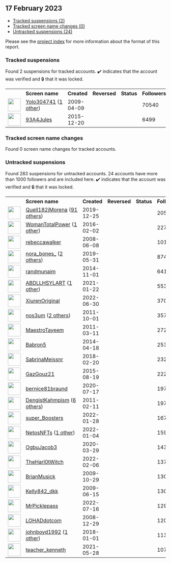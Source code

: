 ## 17 February 2023

* [Tracked suspensions (2)](#tracked-suspensions)
* [Tracked screen name changes (0)](#tracked-screen-name-changes)
* [Untracked suspensions (24)](#untracked-suspensions)

Please see the [project index](https://github.com/travisbrown/twitter-watch) for more information about the format of this report.

### Tracked suspensions

Found 2 suspensions for tracked accounts.
  ✔️ indicates that the account was verified and 🔒 that it was locked.

<table>
    <tr>
        <th></th>
        <th align="left">Screen name</th>
        <th align="left">Created</th>
        <th align="left">Reversed</th>
        <th align="left">Status</th>
        <th align="left">Followers</th>
        <th align="left">Ranking</th></tr>
    </tr>
        <tr>
            <td><a href="https://twitter.com/intent/user?user_id=29966996">
                <img src="https://pbs.twimg.com/profile_images/1591201070000361473/AOVIN1IG_normal.jpg" width="40px" height="40px" align="center"/></a>
            </td>
            <td>
                <a href="https://twitter.com/Yolo304741">Yolo304741</a>&nbsp;(<a href="https://api.memory.lol/v1/tw/id/29966996">1 other</a>)&nbsp;</td>
            <td>2009-04-09</td>
            <td></td>
            <td align="center"></td>
            <td>70540</td>
            <td>7653</td>
        </tr>
        <tr>
            <td><a href="https://twitter.com/intent/user?user_id=4616597712">
                <img src="https://pbs.twimg.com/profile_images/678724069559164928/87phnB5H_normal.jpg" width="40px" height="40px" align="center"/></a>
            </td>
            <td>
                <a href="https://twitter.com/93A4Jules">93A4Jules</a></td>
            <td>2015-12-20</td>
            <td></td>
            <td align="center"></td>
            <td>6499</td>
            <td>40242</td>
        </tr></table>

### Tracked screen name changes

Found 0 screen name changes for tracked accounts.

### Untracked suspensions

Found 283 suspensions for untracked accounts.
24 accounts have more than 1000 followers and are included here.
  ✔️ indicates that the account was verified and 🔒 that it was locked.

<table>
    <tr>
        <th></th>
        <th align="left">Screen name</th>
        <th align="left">Created</th>
        <th align="left">Reversed</th>
        <th align="left">Status</th>
        <th align="left">Followers</th>
    </tr>
        <tr>
            <td><a href="https://twitter.com/intent/user?user_id=1209746850942783488">
                <img src="https://pbs.twimg.com/profile_images/1574897126190075904/NXHYgBme_normal.jpg" width="40px" height="40px" align="center"/></a>
            </td>
            <td>
                <a href="https://twitter.com/Quell182jMorena">Quell182jMorena</a>&nbsp;(<a href="https://api.memory.lol/v1/tw/id/1209746850942783488">91 others</a>)&nbsp;</td>
            <td>2019-12-25</td>
            <td></td>
            <td align="center"></td>
            <td>205537</td>
        </tr>
        <tr>
            <td><a href="https://twitter.com/intent/user?user_id=4872000017">
                <img src="https://pbs.twimg.com/profile_images/1475025207731662850/Vf-rm0gI_normal.png" width="40px" height="40px" align="center"/></a>
            </td>
            <td>
                <a href="https://twitter.com/WomanTotalPower">WomanTotalPower</a>&nbsp;(<a href="https://api.memory.lol/v1/tw/id/4872000017">1 other</a>)&nbsp;</td>
            <td>2016-02-02</td>
            <td></td>
            <td align="center"></td>
            <td>22752</td>
        </tr>
        <tr>
            <td><a href="https://twitter.com/intent/user?user_id=15045318">
                <img src="https://pbs.twimg.com/profile_images/1311453392867225600/MIbQybHw_normal.jpg" width="40px" height="40px" align="center"/></a>
            </td>
            <td>
                <a href="https://twitter.com/rebeccawalker">rebeccawalker</a></td>
            <td>2008-06-08</td>
            <td></td>
            <td align="center"></td>
            <td>10132</td>
        </tr>
        <tr>
            <td><a href="https://twitter.com/intent/user?user_id=1134445448037634048">
                <img src="https://pbs.twimg.com/profile_images/1454494267569811462/FZxXbVDD_normal.jpg" width="40px" height="40px" align="center"/></a>
            </td>
            <td>
                <a href="https://twitter.com/nora_bones_">nora_bones_</a>&nbsp;(<a href="https://api.memory.lol/v1/tw/id/1134445448037634048">2 others</a>)&nbsp;</td>
            <td>2019-05-31</td>
            <td></td>
            <td align="center"></td>
            <td>8747</td>
        </tr>
        <tr>
            <td><a href="https://twitter.com/intent/user?user_id=2886521089">
                <img src="https://pbs.twimg.com/profile_images/528603683366268928/gAwmUUuO_normal.jpeg" width="40px" height="40px" align="center"/></a>
            </td>
            <td>
                <a href="https://twitter.com/randmunaim">randmunaim</a></td>
            <td>2014-11-01</td>
            <td></td>
            <td align="center"></td>
            <td>6419</td>
        </tr>
        <tr>
            <td><a href="https://twitter.com/intent/user?user_id=1352589383292100608">
                <img src="https://pbs.twimg.com/profile_images/1503484502760472585/YHENz9G8_normal.jpg" width="40px" height="40px" align="center"/></a>
            </td>
            <td>
                <a href="https://twitter.com/ABDLLHSYLART">ABDLLHSYLART</a>&nbsp;(<a href="https://api.memory.lol/v1/tw/id/1352589383292100608">1 other</a>)&nbsp;</td>
            <td>2021-01-22</td>
            <td></td>
            <td align="center"></td>
            <td>5531</td>
        </tr>
        <tr>
            <td><a href="https://twitter.com/intent/user?user_id=1542650274950647808">
                <img src="https://pbs.twimg.com/profile_images/1542668243890044928/UazFaCIN_normal.jpg" width="40px" height="40px" align="center"/></a>
            </td>
            <td>
                <a href="https://twitter.com/XiurenOriginal">XiurenOriginal</a></td>
            <td>2022-06-30</td>
            <td></td>
            <td align="center"></td>
            <td>3700</td>
        </tr>
        <tr>
            <td><a href="https://twitter.com/intent/user?user_id=382963937">
                <img src="https://pbs.twimg.com/profile_images/1437013140458426371/EB8geAI5_normal.jpg" width="40px" height="40px" align="center"/></a>
            </td>
            <td>
                <a href="https://twitter.com/nos3um">nos3um</a>&nbsp;(<a href="https://api.memory.lol/v1/tw/id/382963937">2 others</a>)&nbsp;</td>
            <td>2011-10-01</td>
            <td></td>
            <td align="center"></td>
            <td>3571</td>
        </tr>
        <tr>
            <td><a href="https://twitter.com/intent/user?user_id=264349660">
                <img src="https://pbs.twimg.com/profile_images/1597080026020724736/_6x_EiR3_normal.jpg" width="40px" height="40px" align="center"/></a>
            </td>
            <td>
                <a href="https://twitter.com/MaestroTayeem">MaestroTayeem</a></td>
            <td>2011-03-11</td>
            <td></td>
            <td align="center"></td>
            <td>2721</td>
        </tr>
        <tr>
            <td><a href="https://twitter.com/intent/user?user_id=2491028339">
                <img src="https://pbs.twimg.com/profile_images/1580234377140764673/EitgT5eh_normal.jpg" width="40px" height="40px" align="center"/></a>
            </td>
            <td>
                <a href="https://twitter.com/Babron5">Babron5</a></td>
            <td>2014-04-18</td>
            <td></td>
            <td align="center"></td>
            <td>2532</td>
        </tr>
        <tr>
            <td><a href="https://twitter.com/intent/user?user_id=965925480271577088">
                <img src="https://pbs.twimg.com/profile_images/1484245523229990917/BwXPaCcZ_normal.jpg" width="40px" height="40px" align="center"/></a>
            </td>
            <td>
                <a href="https://twitter.com/SabrinaMeissnr">SabrinaMeissnr</a></td>
            <td>2018-02-20</td>
            <td></td>
            <td align="center"></td>
            <td>2327</td>
        </tr>
        <tr>
            <td><a href="https://twitter.com/intent/user?user_id=3431551965">
                <img src="https://pbs.twimg.com/profile_images/1403149574294884353/-zIlLXvQ_normal.jpg" width="40px" height="40px" align="center"/></a>
            </td>
            <td>
                <a href="https://twitter.com/GazGouz21">GazGouz21</a></td>
            <td>2015-08-19</td>
            <td></td>
            <td align="center"></td>
            <td>2221</td>
        </tr>
        <tr>
            <td><a href="https://twitter.com/intent/user?user_id=1284047795440230401">
                <img src="https://pbs.twimg.com/profile_images/1284048562704318464/lvgwEQMM_normal.jpg" width="40px" height="40px" align="center"/></a>
            </td>
            <td>
                <a href="https://twitter.com/bernice81braund">bernice81braund</a></td>
            <td>2020-07-17</td>
            <td></td>
            <td align="center"></td>
            <td>1973</td>
        </tr>
        <tr>
            <td><a href="https://twitter.com/intent/user?user_id=250477961">
                <img src="https://pbs.twimg.com/profile_images/1557955144284790784/mExq4RlG_normal.jpg" width="40px" height="40px" align="center"/></a>
            </td>
            <td>
                <a href="https://twitter.com/DengistKahmpism">DengistKahmpism</a>&nbsp;(<a href="https://api.memory.lol/v1/tw/id/250477961">6 others</a>)&nbsp;</td>
            <td>2011-02-11</td>
            <td></td>
            <td align="center"></td>
            <td>1970</td>
        </tr>
        <tr>
            <td><a href="https://twitter.com/intent/user?user_id=1486941196408836102">
                <img src="https://pbs.twimg.com/profile_images/1549456329730818051/TFJemA7o_normal.jpg" width="40px" height="40px" align="center"/></a>
            </td>
            <td>
                <a href="https://twitter.com/super_Boosters">super_Boosters</a></td>
            <td>2022-01-28</td>
            <td></td>
            <td align="center"></td>
            <td>1677</td>
        </tr>
        <tr>
            <td><a href="https://twitter.com/intent/user?user_id=1478154307379744769">
                <img src="https://pbs.twimg.com/profile_images/1589988743888265219/nE0ImjR1_normal.jpg" width="40px" height="40px" align="center"/></a>
            </td>
            <td>
                <a href="https://twitter.com/NetosNFTs">NetosNFTs</a>&nbsp;(<a href="https://api.memory.lol/v1/tw/id/1478154307379744769">1 other</a>)&nbsp;</td>
            <td>2022-01-04</td>
            <td></td>
            <td align="center"></td>
            <td>1599</td>
        </tr>
        <tr>
            <td><a href="https://twitter.com/intent/user?user_id=1244272806117937152">
                <img src="https://pbs.twimg.com/profile_images/1516318373013041153/gTOp7dNt_normal.jpg" width="40px" height="40px" align="center"/></a>
            </td>
            <td>
                <a href="https://twitter.com/OgbuJacob3">OgbuJacob3</a></td>
            <td>2020-03-29</td>
            <td></td>
            <td align="center"></td>
            <td>1430</td>
        </tr>
        <tr>
            <td><a href="https://twitter.com/intent/user?user_id=1490457045832712194">
                <img src="https://pbs.twimg.com/profile_images/1597010905853820933/6Relz7iF_normal.jpg" width="40px" height="40px" align="center"/></a>
            </td>
            <td>
                <a href="https://twitter.com/TheHarl0tWitch">TheHarl0tWitch</a></td>
            <td>2022-02-06</td>
            <td></td>
            <td align="center"></td>
            <td>1373</td>
        </tr>
        <tr>
            <td><a href="https://twitter.com/intent/user?user_id=85996909">
                <img src="https://pbs.twimg.com/profile_images/1597321946328453128/74lS0HzI_normal.jpg" width="40px" height="40px" align="center"/></a>
            </td>
            <td>
                <a href="https://twitter.com/BrianMusick">BrianMusick</a></td>
            <td>2009-10-29</td>
            <td></td>
            <td align="center"></td>
            <td>1302</td>
        </tr>
        <tr>
            <td><a href="https://twitter.com/intent/user?user_id=47446713">
                <img src="https://pbs.twimg.com/profile_images/1576647021355618304/nTcWb28S_normal.jpg" width="40px" height="40px" align="center"/></a>
            </td>
            <td>
                <a href="https://twitter.com/Kelly842_dkk">Kelly842_dkk</a></td>
            <td>2009-06-15</td>
            <td></td>
            <td align="center"></td>
            <td>1301</td>
        </tr>
        <tr>
            <td><a href="https://twitter.com/intent/user?user_id=1548348534289625088">
                <img src="https://pbs.twimg.com/profile_images/1548348683397185537/Ge8iDODK_normal.jpg" width="40px" height="40px" align="center"/></a>
            </td>
            <td>
                <a href="https://twitter.com/MrPicklepass">MrPicklepass</a></td>
            <td>2022-07-16</td>
            <td></td>
            <td align="center"></td>
            <td>1292</td>
        </tr>
        <tr>
            <td><a href="https://twitter.com/intent/user?user_id=18457292">
                <img src="https://pbs.twimg.com/profile_images/995463237155151873/ncYQbJ4e_normal.jpg" width="40px" height="40px" align="center"/></a>
            </td>
            <td>
                <a href="https://twitter.com/LOHADdotcom">LOHADdotcom</a></td>
            <td>2008-12-29</td>
            <td></td>
            <td align="center"></td>
            <td>1207</td>
        </tr>
        <tr>
            <td><a href="https://twitter.com/intent/user?user_id=947892970577002496">
                <img src="https://pbs.twimg.com/profile_images/1558329988495065088/ecFow10U_normal.jpg" width="40px" height="40px" align="center"/></a>
            </td>
            <td>
                <a href="https://twitter.com/johnboyd1992">johnboyd1992</a>&nbsp;(<a href="https://api.memory.lol/v1/tw/id/947892970577002496">1 other</a>)&nbsp;</td>
            <td>2018-01-01</td>
            <td></td>
            <td align="center"></td>
            <td>1136</td>
        </tr>
        <tr>
            <td><a href="https://twitter.com/intent/user?user_id=1398283939853127680">
                <img src="https://pbs.twimg.com/profile_images/1564875325703458818/ofWMAPiY_normal.jpg" width="40px" height="40px" align="center"/></a>
            </td>
            <td>
                <a href="https://twitter.com/teacher_kenneth">teacher_kenneth</a></td>
            <td>2021-05-28</td>
            <td></td>
            <td align="center"></td>
            <td>1071</td>
        </tr></table>
